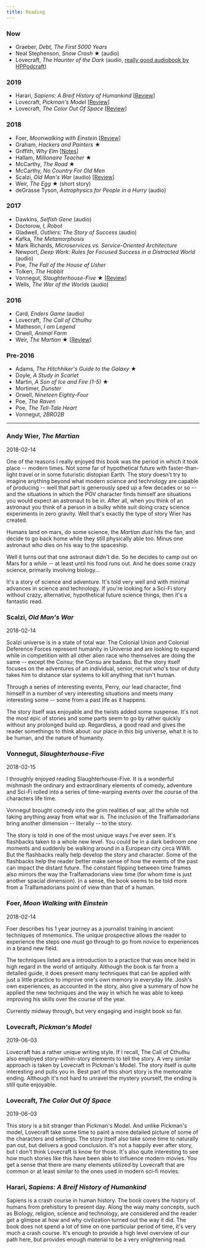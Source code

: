 ```yaml
---
title: Reading
---
```


### Now
<!-- - Norman, *Design of Everyday Things* -->
<!-- - Heller, *Catch-22* -->
<!-- - Luis Atencio, Functional Programming in JavaScript -->
- Graeber, *Debt, The First 5000 Years*
- Neal Stephenson, *Snow Crash* ★ (audio)
- Lovecraft, *The Haunter of the Dark* (audio, [really good audiobook by HPPodcraft](https://www.youtube.com/watch?v=gvpPORCIPo4))

### 2019
- Harari, *Sapiens: A Breif History of Humankind* [[Review](#harari-sapiens-a-breif-history-of-humankind)]
- Lovecraft, *Pickman's Model* [[Review](#lovecraft-pickman-s-model)]
- Lovecraft, *The Color Out Of Space* [[Review](#lovecraft-the-color-out-of-space)]

### 2018
- Foer, *Moonwalking with Einstein* [[Review](#foer-moon-walking-with-einstein)]
- Graham, *Hackers and Painters* ★
- Griffith, *Why Elm* [[Notes](/blog/book-notes-matthew-griffith-why-elm/)]
- Hallam, *Millionaire Teacher* ★
- McCarthy, *The Road* ★
- McCarthy, *No Country For Old Men*
- Scalzi, *Old Man's War* (audio) [[Review](#scalzi-old-man-s-war)]
- Weir, *The Egg* ★ (short story)
- deGrasse Tyson, *Astrophysics for People in a Hurry* (audio)

### 2017
- Dawkins, *Selfish Gene* (audio)
- Doctorow, *I, Robot*
- Gladwell, *Outliers: The Story of Success* (audio)
- Kafka, *The Metamorphosis*
- Mark Richards, *Microservices vs. Service-Oriented Architecture*
- Newport, *Deep Work: Rules for Focused Success in a Distracted World* (audio)
- Poe, *The Fall of the House of Usher*
- Tolken, *The Hobbit*
- Vonnegut, *Slaughterhouse-Five* ★ [[Review](#vonnegut-slaughterhouse-five)]
- Wells, *The War of the Worlds* (audio)

### 2016
- Card, *Enders Game* (audio)
- Lovecraft, *The Call of Cthulhu*
- Matheson, *I am Legend*
- Orwell, *Animal Farm*
- Weir, *The Martian* ★ [[Review](#andy-wier-the-martian)]

### Pre-2016
- Adams, *The Hitchhiker's Guide to the Galaxy* ★
- Doyle, *A Study in Scarlet*
- Martin, *A Son of Ice and Fire (1-5)* ★
- Mortimer, *Dunster*
- Orwell, *Nineteen Eighty-Four*
- Poe, *The Raven*
- Poe, *The Tell-Tale Heart*
- Vonnegut, *2BRO2B*

---

### Andy Wier, *The Martian*

2018-02-14

One of the reasons I really enjoyed this book was the period in which it took place --
modern times. Not some far of hypothetical future with faster-than-light travel or in
some futuristic distopian Earth. The story doesn't try to imagine anything beyond what
modern science and technology are capable of producing -- well that part is generously
sped up a few decades or so -- and the situations in which the POV character finds
himself are situations you would expect an astronaut to be in. After all, when you think
of an astronaut you think of a person in a bulky white suit doing crazy science
experiments in zero gravity. Well that's exactly the type of story Wier has created.

Humans land on mars, do some science, the *Martian dust* hits the fan, and decide to go
back home while they still physically able too. Minus one astronaut who dies on his way
to the spaceship.

Well it turns out that one astronaut didn't die. So he decides to camp out on Mars for a
while -- at least until his food runs out. And he does some crazy science, primarily
involving biology...

It's a story of science and adventure. It's told very well and with minimal advances in
science and technology. If you're looking for a Sci-Fi story without crazy, alternative,
hypothetical future science things, then it's a fantastic read.


### Scalzi, *Old Man's War*

2018-02-14

Scalzi universe is in a state of total war. The Colonial Union and Colonial Deference
Forces represent humanity in Universe and are looking to expand while in competition with
all other alien race who themselves are doing the same -- except the Consu; the Consu are
badass. But the story itself focuses on the adventures of an individual, senior, recruit
who's tour of duty takes him to distance star systems to kill anything that isn't human.

Through a series of interesting events, Perry, our lead character, find himself in a
number of very interesting situations and meets many interesting some -- some from a past
life as it happens.

The story itself was enjoyable and the twists added some suspense. It's not the most epic
of stories and some parts seem to go by rather quickly without any prolonged build up.
Regardless, a good read and gives the reader somethings to think about: our place in this
big universe, what it is to be human, and the nature of humanity.


### Vonnegut, *Slaughterhouse-Five*

2018-02-15

I throughly enjoyed reading Slaughterhouse-Five. It is a wonderful mishmash the ordinary
and extraordinary elements of comedy, adventure and Sci-Fi rolled into a series of
time-warping events over the course of the characters life time.

Vonnegut brought comedy into the grim realities of war, all the while not taking anything
away from what war is. The inclusion of the Tralfamadorians bring another dimension --
literally -- to the story.

The story is told in one of the most unique ways I've ever seen. It's flashbacks taken to
a whole new level. You could be in a dark bedroom one moments and suddenly be walking
around in a European city circa WWII. But the flashbacks really help develop the story
and character. Some of the flashbacks help the reader better make sense of how the events
of the past can impact the distant future. The constant flipping between time frames also
mirrors the way the Tralfamadorians view time (for whom time is just another spacial
dimension). In a sense, the book seems to be told more from a Tralfamadorians point of
view than that of a human.


### Foer, *Moon Walking with Einstein*

2018-02-14

Foer describes his 1 year journey as a journalist training in ancient techniques of
mnemonics. The unique prospective allows the reader to experience the steps one must go
through to go from novice to experiences in a brand new field.

The techniques listed are a introduction to a practice that was once held in high regard
in the world of antiquity. Although the book is far from a detailed guide, it does
present many techniques that can be applied with just a little practice to improve one's
own memory in everyday life. Josh's own experiences, as accounted in the story, also give
a summary of how he applied the new techniques and the way in which he was able to keep
improving his skills over the course of the year.

Currently midway through, but very engaging and insight book so far.


### Lovecraft, *Pickman's Model*

2019-06-03

Lovecraft has a rather unique writing style. If I recall, The Call of Cthulhu also
employed story-within-story elements to tell the story. A very similar approach is taken
by Lovecraft in Pickman's Model. The story itself is quite interesting and pulls you in.
Best part of this short story is the memorable ending. Although it's not hard to unravel
the mystery yourself, the ending is still quite enjoyable.


### Lovecraft, *The Color Out Of Space*

2019-06-03

This story is a bit stranger than Pickman's Model. And unlike Pickman's model, Lovecraft
take some time to paint a more detailed picture of some of the characters and settings.
The story itself also take some time to naturally pan out, but delivers a good conclusion.
It's not a happily ever after story, but I don't think Lovecraft is know for those. It's
also quite interesting to see how much stories like this have been able to influence
modern movies. You get a sense that there are many elements utilized by Lovecraft that are
common or at least similar to the ones used in modern sci-fi movies.


### Harari, *Sapiens: A Breif History of Humankind*

Sapiens is a crash course in human history. The book covers the history of humans from
prehistory to present day. Along the way many concepts, such as Biology, religion, science
and technology, are considered and the reader get a glimpse at how and why civilization
turned out the way it did. The book does not spend a lot of time on one particular period
of time, it's very much a crash course. It's enough to provide a high level overview of
our path here, but provides enough material to be a very enlightening read.
